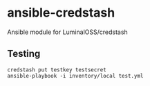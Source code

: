 # ansible-credstash
Ansible module for LuminalOSS/credstash

## Testing

```
credstash put testkey testsecret
ansible-playbook -i inventory/local test.yml
```
